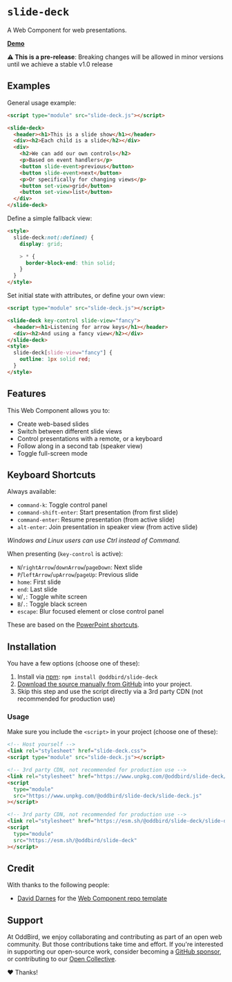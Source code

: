 # `slide-deck`

A Web Component for web presentations.

**[Demo](https://slide-deck.netlify.app)**

**⚠️ This is a pre-release**:
Breaking changes will be allowed in minor versions
until we achieve a stable v1.0 release

## Examples

General usage example:

```html
<script type="module" src="slide-deck.js"></script>

<slide-deck>
  <header><h1>This is a slide show</h1></header>
  <div><h2>Each child is a slide</h2></div>
  <div>
    <h2>We can add our own controls</h2>
    <p>Based on event handlers</p>
    <button slide-event>previous</button>
    <button slide-event>next</button>
    <p>Or specifically for changing views</p>
    <button set-view>grid</button>
    <button set-view>list</button>
  </div>
</slide-deck>
```

Define a simple fallback view:

```html
<style>
  slide-deck:not(:defined) {
    display: grid;

    > * {
      border-block-end: thin solid;
    }
  }
</style>
```

Set initial state with attributes,
or define your own view:

```html
<script type="module" src="slide-deck.js"></script>

<slide-deck key-control slide-view="fancy">
  <header><h1>Listening for arrow keys</h1></header>
  <div><h2>And using a fancy view</h2></div>
</slide-deck>
<style>
  slide-deck[slide-view="fancy"] {
    outline: 1px solid red;
  }
</style>
```

## Features

This Web Component allows you to:

- Create web-based slides
- Switch between different slide views
- Control presentations with a remote, or a keyboard
- Follow along in a second tab (speaker view)
- Toggle full-screen mode

## Keyboard Shortcuts

Always available:

- `command-k`: Toggle control panel
- `command-shift-enter`: Start presentation (from first slide)
- `command-enter`: Resume presentation (from active slide)
- `alt-enter`: Join presentation in speaker view (from active slide)

*Windows and Linux users can use Ctrl instead of Command.*

When presenting (`key-control` is active):

- `N`/`rightArrow`/`downArrow`/`pageDown`: Next slide
- `P`/`leftArrow`/`upArrow`/`pageUp`: Previous slide
- `home`: First slide
- `end`: Last slide
- `W`/`,`: Toggle white screen
- `B`/`.`: Toggle black screen
- `escape`: Blur focused element or close control panel

These are based on
the [PowerPoint shortcuts](https://support.microsoft.com/en-us/office/use-keyboard-shortcuts-to-deliver-powerpoint-presentations-1524ffce-bd2a-45f4-9a7f-f18b992b93a0#bkmk_frequent_macos).

## Installation

You have a few options (choose one of these):

1. Install via [npm](https://www.npmjs.com/package/@oddbird/slide-deck): `npm install @oddbird/slide-deck`
1. [Download the source manually from GitHub](https://github.com/oddbird/slide-deck/releases) into your project.
1. Skip this step and use the script directly via a 3rd party CDN (not recommended for production use)

### Usage

Make sure you include the `<script>` in your project (choose one of these):

```html
<!-- Host yourself -->
<link rel="stylesheet" href="slide-deck.css">
<script type="module" src="slide-deck.js"></script>
```

```html
<!-- 3rd party CDN, not recommended for production use -->
<link rel="stylesheet" href="https://www.unpkg.com/@oddbird/slide-deck/slide-deck.css">
<script
  type="module"
  src="https://www.unpkg.com/@oddbird/slide-deck/slide-deck.js"
></script>
```

```html
<!-- 3rd party CDN, not recommended for production use -->
<link rel="stylesheet" href="https://esm.sh/@oddbird/slide-deck/slide-deck.css">
<script
  type="module"
  src="https://esm.sh/@oddbird/slide-deck"
></script>
```

## Credit

With thanks to the following people:

- [David Darnes](https://darn.es/) for the
  [Web Component repo template](https://github.com/daviddarnes/component-template)

## Support

At OddBird,
we enjoy collaborating and contributing
as part of an open web community.
But those contributions take time and effort.
If you're interested in supporting our
open-source work,
consider becoming a
[GitHub sponsor](https://github.com/sponsors/oddbird),
or contributing to our
[Open Collective](https://opencollective.com/oddbird-open-source).

❤️ Thanks!
